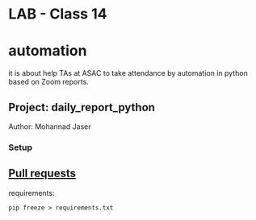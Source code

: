 # LAB - Class 14

# automation

it is about help TAs at ASAC to take attendance by automation in python based on Zoom reports.

## Project: daily_report_python

Author: Mohannad Jaser

### Setup
## [Pull requests]()

requirements:
```
pip freeze > requirements.txt
```